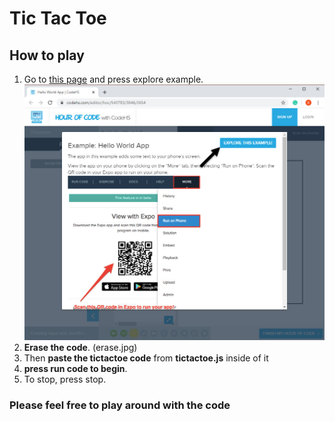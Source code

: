 # Tic Tac Toe
## How to play
1. Go to [this page](https://codehs.com/editor/hoc/543783/3846/2654) and press explore example. 
![You should go to this page](explore.jpg) 
1. __Erase the code__.
(erase.jpg)
1. Then __paste the tictactoe code__ from __tictactoe.js__ inside of it 
1. __press run code to begin__.
1. To stop, press stop. 
### Please feel free to play around with the code 
  


 
